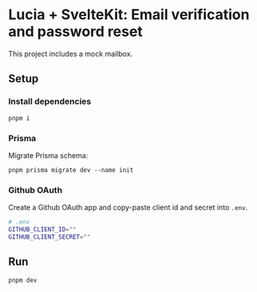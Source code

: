 # Lucia + SvelteKit: Email verification and password reset

This project includes a mock mailbox.

## Setup

### Install dependencies

```
pnpm i
```

### Prisma

Migrate Prisma schema:

```
pnpm prisma migrate dev --name init
```

### Github OAuth

Create a Github OAuth app and copy-paste client id and secret into `.env`.

```bash
# .env
GITHUB_CLIENT_ID=""
GITHUB_CLIENT_SECRET=""
```

## Run

```
pnpm dev
```

